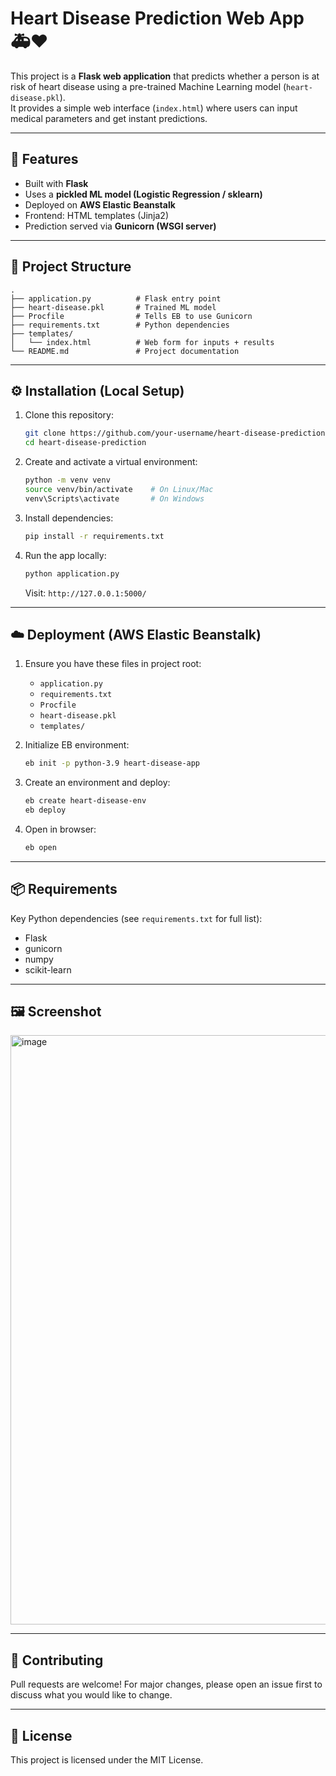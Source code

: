 # Heart Disease Prediction Web App 🚑❤️

This project is a **Flask web application** that predicts whether a person is at risk of heart disease using a pre-trained Machine Learning model (`heart-disease.pkl`).  
It provides a simple web interface (`index.html`) where users can input medical parameters and get instant predictions.

---

## 🚀 Features
- Built with **Flask**
- Uses a **pickled ML model (Logistic Regression / sklearn)**
- Deployed on **AWS Elastic Beanstalk**
- Frontend: HTML templates (Jinja2)
- Prediction served via **Gunicorn (WSGI server)**

---

## 📂 Project Structure
```
.
├── application.py          # Flask entry point
├── heart-disease.pkl       # Trained ML model
├── Procfile                # Tells EB to use Gunicorn
├── requirements.txt        # Python dependencies
├── templates/
│   └── index.html          # Web form for inputs + results
└── README.md               # Project documentation
```

---

## ⚙️ Installation (Local Setup)

1. Clone this repository:
   ```bash
   git clone https://github.com/your-username/heart-disease-prediction.git
   cd heart-disease-prediction
   ```

2. Create and activate a virtual environment:
   ```bash
   python -m venv venv
   source venv/bin/activate    # On Linux/Mac
   venv\Scripts\activate       # On Windows
   ```

3. Install dependencies:
   ```bash
   pip install -r requirements.txt
   ```

4. Run the app locally:
   ```bash
   python application.py
   ```
   Visit: `http://127.0.0.1:5000/`

---

## ☁️ Deployment (AWS Elastic Beanstalk)

1. Ensure you have these files in project root:
   - `application.py`
   - `requirements.txt`
   - `Procfile`
   - `heart-disease.pkl`
   - `templates/`

2. Initialize EB environment:
   ```bash
   eb init -p python-3.9 heart-disease-app
   ```

3. Create an environment and deploy:
   ```bash
   eb create heart-disease-env
   eb deploy
   ```

4. Open in browser:
   ```bash
   eb open
   ```

---

## 📦 Requirements
Key Python dependencies (see `requirements.txt` for full list):
- Flask
- gunicorn
- numpy
- scikit-learn

---

## 🖼️ Screenshot
<img width="775" height="943" alt="image" src="https://github.com/user-attachments/assets/4a744222-a952-4c85-80e4-99b4ed13ba30" />

---

## 🤝 Contributing
Pull requests are welcome! For major changes, please open an issue first to discuss what you would like to change.

---

## 📜 License
This project is licensed under the MIT License.

